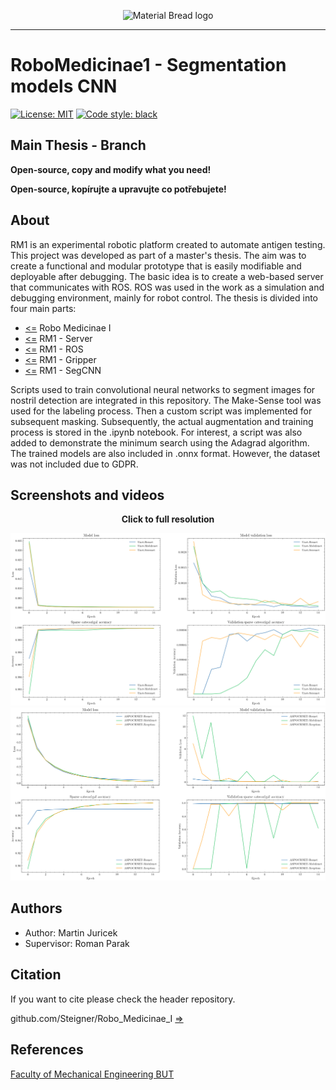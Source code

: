 <p align="center">
  <img src="https://user-images.githubusercontent.com/54715463/155894839-e6a05c2e-aa95-4b53-bb4d-c4cbc1a964b9.png" alt="Material Bread logo">
</p>

***

# RoboMedicinae1 - Segmentation models CNN
<a href="https://github.com/Steigner/RM1_ROS/blob/main/LICENSE"><img alt="License: MIT" src="https://img.shields.io/github/license/Steigner/RM1_SegCNN.svg"></a>
[![Code style: black](https://img.shields.io/badge/code%20style-black-000000.svg)](https://github.com/psf/black)

## Main Thesis - Branch

**Open-source, copy and modify what you need!**

**Open-source, kopírujte a upravujte co potřebujete!**

## About
RM1 is an experimental robotic platform created to automate antigen testing. This project was developed as part of a master's thesis. The aim was to create a functional and modular prototype that is easily modifiable and deployable after debugging. The basic idea is to create a web-based server that communicates with ROS. ROS was used in the work as a simulation and debugging environment, mainly for robot control. The thesis is divided into four main parts:

+ [<=](https://github.com/Steigner/Robo_Medicinae_I) Robo Medicinae I
+ [<=](https://github.com/Steigner/RM1_server) RM1 - Server
+ [<=](https://github.com/Steigner/RM1_ROS) RM1 - ROS         
+ [<=](https://github.com/Steigner/RM1_Gripper) RM1 - Gripper
+ [<=](https://github.com/Steigner/RM1_SegCNN) RM1 - SegCNN

Scripts used to train convolutional neural networks to segment images for nostril detection are integrated in this repository. The Make-Sense tool was used for the labeling process. Then a custom script was implemented for subsequent masking. Subsequently, the actual augmentation and training process is stored in the .ipynb notebook. For interest, a script was also added to demonstrate the minimum search using the Adagrad algorithm. The trained models are also included in .onnx format. However, the dataset was not included due to GDPR.

## Screenshots and videos

<p align="center"> <b>Click to full resolution</b> </p>

![plot](Unet.png)
![plot](ASPOCRNet.png)

## Authors

* Author: Martin Juricek
* Supervisor: Roman Parak

## Citation
If you want to cite please check the header repository. 

github.com/Steigner/Robo_Medicinae_I [=>](https://github.com/Steigner/Robo_Medicinae_I#citation) 

## References

[Faculty of Mechanical Engineering BUT](https://www.fme.vutbr.cz/en)
